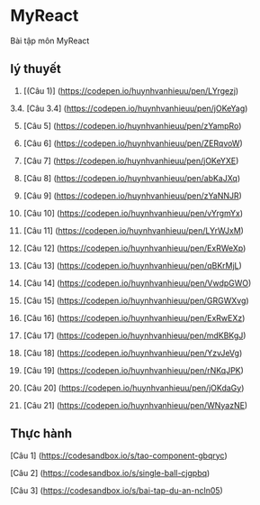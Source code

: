 # MyReact
Bài tập môn MyReact
## lý thuyết
 1. [(Câu 1)] (https://codepen.io/huynhvanhieuu/pen/LYrgezj)

3.4. [Câu 3.4] (https://codepen.io/huynhvanhieuu/pen/jOKeYag)

 5. [Câu 5] (https://codepen.io/huynhvanhieuu/pen/zYampRo)
  
 7. [Câu 6] (https://codepen.io/huynhvanhieuu/pen/ZERqvoW)
 
 9. [Câu 7] (https://codepen.io/huynhvanhieuu/pen/jOKeYXE)
  
 11. [Câu 8] (https://codepen.io/huynhvanhieuu/pen/abKaJXq)
 
 13. [Câu 9] (https://codepen.io/huynhvanhieuu/pen/zYaNNJR)
 
 15. [Câu 10] (https://codepen.io/huynhvanhieuu/pen/vYrgmYx)
 
 17. [Câu 11] (https://codepen.io/huynhvanhieuu/pen/LYrWJxM)
 
 19. [Câu 12] (https://codepen.io/huynhvanhieuu/pen/ExRWeXp)
 
 21. [Câu 13] (https://codepen.io/huynhvanhieuu/pen/qBKrMjL)
 
 23. [Câu 14] (https://codepen.io/huynhvanhieuu/pen/VwdpGWO)
 
 25. [Câu 15] (https://codepen.io/huynhvanhieuu/pen/GRGWXvg)
  
 27. [Câu 16] (https://codepen.io/huynhvanhieuu/pen/ExRwEXz)
  
 29. [Câu 17] (https://codepen.io/huynhvanhieuu/pen/mdKBKgJ)
 
 31. [Câu 18] (https://codepen.io/huynhvanhieuu/pen/YzvJeVg)
 
 33. [Câu 19] (https://codepen.io/huynhvanhieuu/pen/rNKqJPK)
 
 35. [Câu 20] (https://codepen.io/huynhvanhieuu/pen/jOKdaGy)
 
 37. [Câu 21] (https://codepen.io/huynhvanhieuu/pen/WNyazNE)

 ## Thực hành
   [Câu 1] (https://codesandbox.io/s/tao-component-gbqryc)
   
   [Câu 2] (https://codesandbox.io/s/single-ball-cjgpbq)
   
   [Câu 3] (https://codesandbox.io/s/bai-tap-du-an-ncln05)

